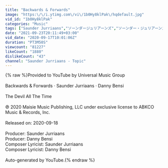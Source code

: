 ```yaml
---
title: "Backwards & Forwards"
image: "https:\/\/i.ytimg.com\/vi\/1b0Hy8klPak\/hqdefault.jpg"
vid_id: "1b0Hy8klPak"
categories: "Music"
tags: ["Saunder Jurriaans","ソーンダージュリアーンズ","ソーンダー・ジュリアーンズ"]
date: "2021-09-23T20:11:49+03:00"
vid_date: "2020-09-17T10:01:06Z"
duration: "PT3M50S"
viewcount: "81227"
likeCount: "1880"
dislikeCount: "43"
channel: "Saunder Jurriaans - Topic"
---
```

{% raw %}Provided to YouTube by Universal Music Group<br /><br />Backwards &amp; Forwards · Saunder Jurriaans · Danny Bensi<br /><br />The Devil All The Time<br /><br />℗ 2020 Maisie Music Publishing, LLC under exclusive license to ABKCO Music &amp; Records, Inc.<br /><br />Released on: 2020-09-18<br /><br />Producer: Saunder Jurriaans<br />Producer: Danny Bensi<br />Composer  Lyricist: Saunder Jurriaans<br />Composer  Lyricist: Danny Bensi<br /><br />Auto-generated by YouTube.{% endraw %}
